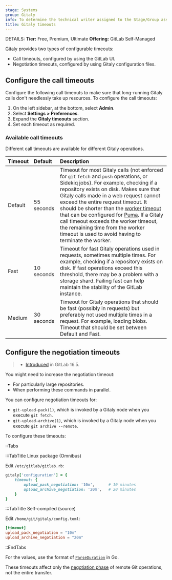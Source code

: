 ```yaml
---
stage: Systems
group: Gitaly
info: To determine the technical writer assigned to the Stage/Group associated with this page, see https://handbook.gitlab.com/handbook/product/ux/technical-writing/#assignments
title: Gitaly timeouts
---
```


DETAILS:
**Tier:** Free, Premium, Ultimate
**Offering:** GitLab Self-Managed

[Gitaly](../gitaly/_index.md) provides two types of configurable timeouts:

- Call timeouts, configured by using the GitLab UI.
- Negotiation timeouts, configured by using Gitaly configuration files.

## Configure the call timeouts

Configure the following call timeouts to make sure that long-running Gitaly calls don't needlessly take up resources. To
configure the call timeouts:

1. On the left sidebar, at the bottom, select **Admin**.
1. Select **Settings > Preferences**.
1. Expand the **Gitaly timeouts** section.
1. Set each timeout as required.

### Available call timeouts

Different call timeouts are available for different Gitaly operations.

| Timeout | Default    | Description |
|:--------|:-----------|:------------|
| Default | 55 seconds | Timeout for most Gitaly calls (not enforced for `git` `fetch` and `push` operations, or Sidekiq jobs). For example, checking if a repository exists on disk. Makes sure that Gitaly calls made in a web request cannot exceed the entire request timeout. It should be shorter than the [worker timeout](../operations/puma.md#change-the-worker-timeout) that can be configured for [Puma](../../install/requirements.md#puma). If a Gitaly call timeout exceeds the worker timeout, the remaining time from the worker timeout is used to avoid having to terminate the worker. |
| Fast    | 10 seconds | Timeout for fast Gitaly operations used in requests, sometimes multiple times. For example, checking if a repository exists on disk. If fast operations exceed this threshold, there may be a problem with a storage shard. Failing fast can help maintain the stability of the GitLab instance. |
| Medium  | 30 seconds | Timeout for Gitaly operations that should be fast (possibly in requests) but preferably not used multiple times in a request. For example, loading blobs. Timeout that should be set between Default and Fast. |

## Configure the negotiation timeouts

> - [Introduced](https://gitlab.com/gitlab-org/gitaly/-/issues/5574) in GitLab 16.5.

You might need to increase the negotiation timeout:

- For particularly large repositories.
- When performing these commands in parallel.

You can configure negotiation timeouts for:

- `git-upload-pack(1)`, which is invoked by a Gitaly node when you execute `git fetch`.
- `git-upload-archive(1)`, which is invoked by a Gitaly node when you execute `git archive --remote`.

To configure these timeouts:

::Tabs

:::TabTitle Linux package (Omnibus)

Edit `/etc/gitlab/gitlab.rb`:

```ruby
gitaly['configuration'] = {
    timeout: {
        upload_pack_negotiation: '10m',      # 10 minutes
        upload_archive_negotiation: '20m',   # 20 minutes
    }
}
```

:::TabTitle Self-compiled (source)

Edit `/home/git/gitaly/config.toml`:

```toml
[timeout]
upload_pack_negotiation = "10m"
upload_archive_negotiation = "20m"
```

::EndTabs

For the values, use the format of [`ParseDuration`](https://pkg.go.dev/time#ParseDuration) in Go.

These timeouts affect only the [negotiation phase](https://git-scm.com/docs/pack-protocol/2.2.3#_packfile_negotiation) of
remote Git operations, not the entire transfer.
